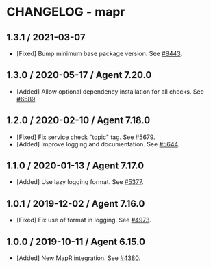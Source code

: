 # CHANGELOG - mapr

## 1.3.1 / 2021-03-07

* [Fixed] Bump minimum base package version. See [#8443](https://github.com/DataDog/integrations-core/pull/8443).

## 1.3.0 / 2020-05-17 / Agent 7.20.0

* [Added] Allow optional dependency installation for all checks. See [#6589](https://github.com/DataDog/integrations-core/pull/6589).

## 1.2.0 / 2020-02-10 / Agent 7.18.0

* [Fixed] Fix service check "topic" tag. See [#5679](https://github.com/DataDog/integrations-core/pull/5679).
* [Added] Improve logging and documentation. See [#5644](https://github.com/DataDog/integrations-core/pull/5644).

## 1.1.0 / 2020-01-13 / Agent 7.17.0

* [Added] Use lazy logging format. See [#5377](https://github.com/DataDog/integrations-core/pull/5377).

## 1.0.1 / 2019-12-02 / Agent 7.16.0

* [Fixed] Fix use of format in logging. See [#4973](https://github.com/DataDog/integrations-core/pull/4973).

## 1.0.0 / 2019-10-11 / Agent 6.15.0

* [Added] New MapR integration. See [#4380](https://github.com/DataDog/integrations-core/pull/4380).

